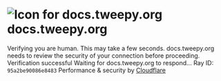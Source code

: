 # ![Icon for docs.tweepy.org](https://docs.tweepy.org/favicon.ico)docs.tweepy.org
Verifying you are human. This may take a few seconds.
docs.tweepy.org needs to review the security of your connection before proceeding.
Verification successful
Waiting for docs.tweepy.org to respond...
Ray ID: `95a2be90086e8483`
Performance & security by [Cloudflare](https://www.cloudflare.com?utm_source=challenge&utm_campaign=m)
